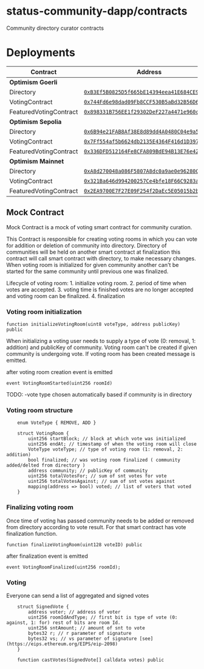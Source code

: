 # status-community-dapp/contracts

Community directory curator contracts

# Deployments

| **Contract**           | **Address**                                                                                                                                | **Snapshot**                                                                                             |
| ---------------------- | ------------------------------------------------------------------------------------------------------------------------------------------ | -------------------------------------------------------------------------------------------------------- |
| **Optimism Goerli**    |                                                                                                                                            |                                                                                                          |
| Directory              | [`0xB3Ef5B0825D5f665bE14394eea41E684CE96A4c5`](https://goerli-optimism.etherscan.io/address/0xB3Ef5B0825D5f665bE14394eea41E684CE96A4c5)    | [`a3967fc`](https://github.com/status-im/community-dapp/commit/a3967fcdf92ddc0c4d814e3fd19fc3bb6b32d2ee) |
| VotingContract         | [`0x744Fd6e98dad09Fb8CCF530B5aBd32B56D64943b`](https://goerli-optimism.etherscan.io/address/0x744Fd6e98dad09Fb8CCF530B5aBd32B56D64943b)    | [`a3967fc`](https://github.com/status-im/community-dapp/commit/a3967fcdf92ddc0c4d814e3fd19fc3bb6b32d2ee) |
| FeaturedVotingContract | [`0x898331B756EE1f29302DeF227a4471e960c50612`](https://goerli-optimism.etherscan.io/address/0x898331B756EE1f29302DeF227a4471e960c50612)    | [`a3967fc`](https://github.com/status-im/community-dapp/commit/a3967fcdf92ddc0c4d814e3fd19fc3bb6b32d2ee) |
| **Optimism Sepolia**   |                                                                                                                                            |                                                                                                          |
| Directory              | [`0x6B94e21FAB8Af38E8d89dd4A0480C04e9a5c53Ab`](https://optimism-sepolia.blockscout.com/address/0x6B94e21FAB8Af38E8d89dd4A0480C04e9a5c53Ab) | [`baaa3d0`](https://github.com/status-im/community-dapp/commit/baaa3d0e12308a1f65e365237ad6eb0426e105a6) |
| VotingContract         | [`0x7Ff554af5b6624db2135E4364F416d1D397f43e6`](https://optimism-sepolia.blockscout.com/address/0x7Ff554af5b6624db2135E4364F416d1D397f43e6) | [`baaa3d0`](https://github.com/status-im/community-dapp/commit/baaa3d0e12308a1f65e365237ad6eb0426e105a6) |
| FeaturedVotingContract | [`0x336DFD512164Fe8CFA809BdE94B13E76e42edD6B`](https://optimism-sepolia.blockscout.com/address/0x336DFD512164Fe8CFA809BdE94B13E76e42edD6B) | [`baaa3d0`](https://github.com/status-im/community-dapp/commit/baaa3d0e12308a1f65e365237ad6eb0426e105a6) |
| **Optimism Mainnet**   |                                                                                                                                            |                                                                                                          |
| Directory              | [`0xA8d270048a086F5807A8dc0a9ae0e96280C41e3A`](https://optimistic.etherscan.io/address/0xA8d270048a086F5807A8dc0a9ae0e96280C41e3A)         | [`af44986`](https://github.com/status-im/community-dapp/commit/af449861d7cd259e238136bab7efb09f148fb8bd) |
| VotingContract         | [`0x321Ba646d994200257Ce4bfe18F66C9283ad1407`](https://optimistic.etherscan.io/address/0x321Ba646d994200257Ce4bfe18F66C9283ad1407)         | [`af44986`](https://github.com/status-im/community-dapp/commit/af449861d7cd259e238136bab7efb09f148fb8bd) |
| FeaturedVotingContract | [`0x2EA9700E7F27E09F254f2DaEc5E05015b2b961d0`](https://optimistic.etherscan.io/address/0x2EA9700E7F27E09F254f2DaEc5E05015b2b961d0)         | [`af44986`](https://github.com/status-im/community-dapp/commit/af449861d7cd259e238136bab7efb09f148fb8bd) |

## Mock Contract

Mock Contract is a mock of voting smart contract for community curation.

This Contract is responsible for creating voting rooms in which you can vote for addition or deletion of community into directory.
Directory of communities will be held on another smart contract at finalization this contract will call smart contract with directory, to make necessary changes.
When voting room is initialized for given community another can't be started for the same community until previous one was finalized.

Lifecycle of voting room: 1. initialize voting room. 2. period of time when votes are accepted. 3. voting time is finished votes are no longer accepted and voting room can be finalized. 4. finalization

### Voting room initialization

```solidity
function initializeVotingRoom(uint8 voteType, address publicKey) public
```

When initializing a voting user needs to supply a type of vote (0: removal, 1: addition) and publicKey of community.
Voting room can't be created if given community is undergoing vote.
If voting room has been created message is emitted.

after voting room creation event is emitted

```solidity
event VotingRoomStarted(uint256 roomId)
```

TODO:
-vote type chosen automatically based if community is in directory

### Voting room structure

```solidity
    enum VoteType { REMOVE, ADD }

    struct VotingRoom {
        uint256 startBlock; // block at which vote was initialized
        uint256 endAt; // timestamp of when the voting room will close
        VoteType voteType; // type of voting room (1: removal, 2: addition)
        bool finalized; // was voting room finalized ( community added/delted from directory )
        address community; // publicKey of community
        uint256 totalVotesFor; // sum of snt votes for vote
        uint256 totalVotesAgainst; // sum of snt votes against
        mapping(address => bool) voted; // list of voters that voted
    }
```

### Finalizing voting room

Once time of voting has passed community needs to be added or removed from directory according to vote result.
For that smart contract has vote finalization function.

```solidity
function finalizeVotingRoom(uint128 voteID) public
```

after finalization event is emitted

```solidity
event VotingRoomFinalized(uint256 roomId);
```

### Voting

Everyone can send a list of aggregated and signed votes

```solidity
    struct SignedVote {
        address voter; // address of voter
        uint256 roomIdAndType; // first bit is type of vote (0: against, 1: for) rest of bits are room Id.
        uint256 sntAmount; // amount of snt to vote
        bytes32 r; // r parameter of signature
        bytes32 vs; // vs parameter of signature [see](https://eips.ethereum.org/EIPS/eip-2098)
    }

    function castVotes(SignedVote[] calldata votes) public
```
